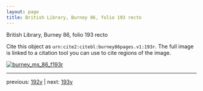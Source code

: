 ```yaml
---
layout: page
title: British Library, Burney 86, folio 193 recto
---
```


British Library, Burney 86, folio 193 recto

Cite this object as `urn:cite2:citebl:burney86pages.v1:193r`.  The full image is linked to a citation tool you can use to cite regions of the image.

[![burney_ms_86_f193r](http://www.homermultitext.org/iipsrv?IIIF=/project/homer/pyramidal/deepzoom/citebl/burney86imgs/v1/burney_ms_86_f193r.tif/full/800,/0/default.jpg)](http://www.homermultitext.org/ict2/?urn=urn:cite2:citebl:burney86imgs.v1:burney_ms_86_f193r) 

---

previous:  [192v](../192v/) | next: [193v](../193v/)